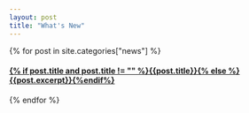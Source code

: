 ```yaml
---
layout: post
title: "What's New"
---
```


<div id="news">
  <div class="news-group">
    {% for post in site.categories["news"] %}
    <article class="archive-item">
      <h4><a href="{{ site.baseurl }}{{ post.url }}">{% if post.title and post.title != "" %}{{post.title}}{% else %}{{post.excerpt}}{%endif%}</a></h4>
    </article>
    {% endfor %}
  </div>
</div>

